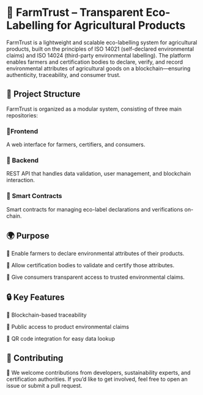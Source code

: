 # 🌱 FarmTrust – Transparent Eco-Labelling for Agricultural Products

FarmTrust is a lightweight and scalable eco-labelling system for agricultural products, built on the principles of ISO 14021 (self-declared environmental claims) and ISO 14024 (third-party environmental labelling). The platform enables farmers and certification bodies to declare, verify, and record environmental attributes of agricultural goods on a blockchain—ensuring authenticity, traceability, and consumer trust.

## 🧩 Project Structure

FarmTrust is organized as a modular system, consisting of three main repositories:

### 🔸Frontend
A web interface for farmers, certifiers, and consumers.

### 🔸 Backend 
REST API that handles data validation, user management, and blockchain interaction.

### 🔸 Smart Contracts  
Smart contracts for managing eco-label declarations and verifications on-chain.

## 🌍 Purpose
🔸 Enable farmers to declare environmental attributes of their products.

🔸 Allow certification bodies to validate and certify those attributes.

🔸 Give consumers transparent access to trusted environmental claims.


## 🔒 Key Features

🔸 Blockchain-based traceability

🔸 Public access to product environmental claims

🔸 QR code integration for easy data lookup


## 🚀 Contributing

🔸 We welcome contributions from developers, sustainability experts, and certification authorities. If you’d like to get involved, feel free to open an issue or submit a pull request.
